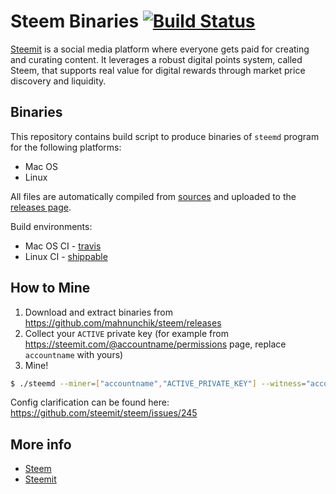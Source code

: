 # Steem Binaries [![Build Status](https://travis-ci.org/mahnunchik/steem.svg?branch=master)](https://travis-ci.org/mahnunchik/steem)

[Steemit](https://steemit.com/) is a social media platform where everyone gets paid for creating and curating content. It leverages a robust digital points system, called Steem, that supports real value for digital rewards through market price discovery and liquidity.

## Binaries

This repository contains build script to produce binaries of `steemd` program for the following platforms:

* Mac OS
* Linux

All files are automatically compiled from [sources](https://github.com/steemit/steem) and uploaded to the [releases page](https://github.com/mahnunchik/steem/releases).

Build environments:

* Mac OS CI - [travis](https://travis-ci.org/mahnunchik/steem)
* Linux CI - [shippable](https://app.shippable.com/projects/57ab51d9f0111a1000ef69ff/status/)

## How to Mine

1. Download and extract binaries from https://github.com/mahnunchik/steem/releases
2. Collect your `ACTIVE` private key (for example from https://steemit.com/@accountname/permissions page, replace `accountname` with yours)
3. Mine!
```bash
$ ./steemd --miner=["accountname","ACTIVE_PRIVATE_KEY"] --witness="accountname" --seed-node="52.38.66.234:2001"
```

Config clarification can be found here: https://github.com/steemit/steem/issues/245

## More info

* [Steem](https://github.com/steemit/steem)
* [Steemit](https://steemit.com/)

